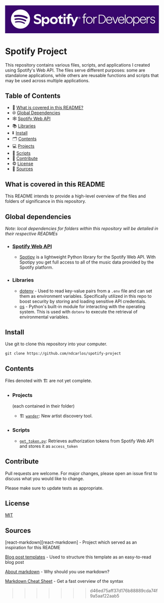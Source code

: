 ![Project Header](spotifyheader.jpg)

# Spotify Project

This repository contains various files, scripts, and applications I created using Spotify's Web API. The files serve different purposes: some are standalone applications, while others are reusable functions and scripts that may be used across multiple applications.

## Table of Contents

*   🙋 [What is covered in this README?](#what-is-covered-in-this-readme)
*   🌐 [Global Dependencies](#global-dependencies)
   *   🕸️ [Spotify Web API](#spotify-web-api)
   *   📚 [Libraries](#libraries)
*   ⏬ [Install](#install)
*   🗂️ [Contents](#contents)
   *   💻 [Projects](#projects)
   *   📝 [Scripts](#scripts)
*   🤝 [Contribute](#contribute)
*   ©️ [License](#license)
*   🔌 [Sources](#sources)

## What is covered in this README
This README intends to provide a high-level overview of the files and folders of significance in this repository. 

## Global dependencies
_Note: local dependencies for folders within this repository will be detailed in their respective READMEs_
   * ### [Spotify Web API](https://developer.spotify.com/documentation/web-api)
      *  [Spotipy](https://spotipy.readthedocs.io/en/2.24.0/) is a lightweight Python library for the Spotify Web API. With Spotipy you get full access to all of the music data provided by the Spotify platform.  
   * ### Libraries
      * [dotenv](https://pypi.org/project/python-dotenv/) - Used to read key-value pairs from a `.env` file and can set them as environment variables. Specifically utilized in this repo to boost security by storing and loading sensitive API credentials.
      * [os](https://docs.python.org/3/library/os.html) - Python's built-in module for interacting with the operating system. This is used with `dotenv` to execute the retrieval of environmental variables.


## Install
Use git to clone this repository into your computer.

```
git clone https://github.com/ndcarlos/spotify-project
```

## Contents
Files denoted with 🏗️ are not yet complete.

   * ### Projects
     (each contained in their folder)
      * 🏗️ [`wander`](https://github.com/ndcarlos/spotify-project/blob/main/wander/README.md): New artist discovery tool.


   * ### Scripts 
      * [`get_token.py`](https://github.com/ndcarlos/spotify-project/blob/main/get_token.py): Retrieves authorization tokens from Spotify Web API and stores it as `access_token`


## Contribute
Pull requests are welcome. For major changes, please open an issue first to discuss what you would like to change.

Please make sure to update tests as appropriate.

## License
[MIT](https://choosealicense.com/licenses/mit/)

## Sources

[react-markdown][react-markdown] - Project which served as an inspiration for this README

[Blog post templates][blog-post-templates] - Used to structure this template as an easy-to-read blog post

[About markdown][about-markdown] - Why should you use markdown?

[Markdown Cheat Sheet][markdown-cheatsheet] - Get a fast overview of the syntax

[//]: # "Source definitions"
[blog-post-templates]: https://backlinko.com/hub/content/blog-post-templates "Backlinko blog post templates"
[about-markdown]: https://www.markdownguide.org/getting-started/ "Introduction to markdown"
[markdown-cheatsheet]: https://www.markdownguide.org/cheat-sheet/ "Markdown Cheat Sheet"

>>>>>>> d46ed75aff37d176b88889cda74f9a5aaf22aab5
